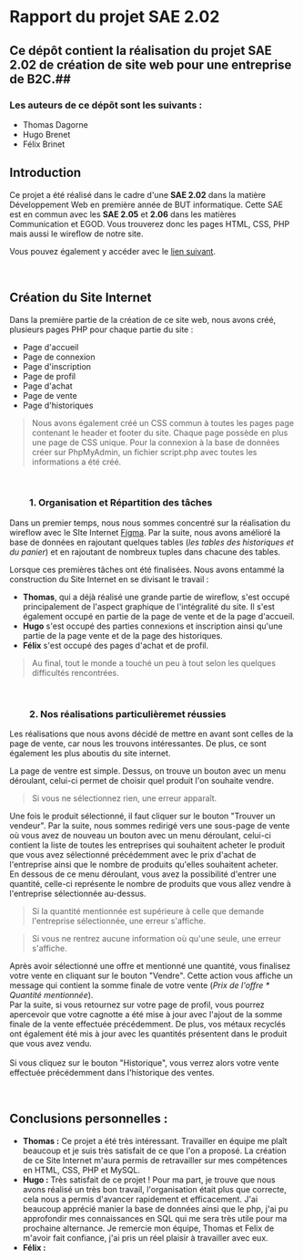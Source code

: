 # Rapport du projet SAE 2.02 #

## Ce dépôt contient la réalisation du projet SAE 2.02 de création de site web pour une entreprise de B2C.##
### Les auteurs de ce dépôt sont les suivants : ###
* Thomas Dagorne
* Hugo Brenet
* Félix Brinet 

## Introduction ##
<p> Ce projet a été réalisé dans le cadre d'une <b>SAE 2.02</b> dans la matière Développement Web en première année de BUT informatique. 
Cette SAE est en commun avec les <b>SAE 2.05</b> et <b>2.06</b> dans les matières Communication et EGOD. Vous trouverez donc les pages HTML, CSS, PHP mais aussi le wireflow de notre site.<p>

Vous pouvez également y accéder avec le [lien suivant](https://www.figma.com/proto/aylnUzhfTIFKKPsthPNOqB/Prototype-1?node-id=9%3A3&scaling=scale-down&page-id=0%3A1&starting-point-node-id=9%3A3).

<br>

## Création du Site Internet ##

Dans la première partie de la création de ce site web, nous avons créé, plusieurs pages PHP pour chaque partie du site : 
* Page d'accueil 
* Page de connexion 
* Page d'inscription 
* Page de profil 
* Page d'achat 
* Page de vente 
* Page d'historiques

>Nous avons également créé un CSS commun à toutes les pages page contenant le header et footer du site. Chaque page possède en plus une page de CSS unique. 
Pour la connexion à la base de données créer sur PhpMyAdmin, un fichier script.php avec toutes les informations a été créé.

<br>

### &nbsp;&nbsp;&nbsp;&nbsp;&nbsp;&nbsp;&nbsp;&nbsp; 1. Organisation et Répartition des tâches ###

Dans un premier temps, nous nous sommes concentré sur la réalisation du wireflow avec le SIte Internet [Figma](https://www.figma.com/). Par la suite, nous avons amélioré la base de données en rajoutant quelques tables (_les tables des historiques et du panier_) et en rajoutant de nombreux tuples dans chacune des tables.

Lorsque ces premières tâches ont été finalisées. Nous avons entammé la construction du Site Internet en se divisant le travail :
* <b>Thomas</b>, qui a déjà réalisé une grande partie de wireflow, s'est occupé principalement de l'aspect graphique de l'intégralité du site. Il s'est également occupé en partie de la page de vente et de la page d'accueil.
* <b>Hugo</b> s'est occupé des parties connexions et inscription ainsi qu'une partie de la page vente et de la page des historiques.
* <b>Félix</b> s'est occupé des pages d'achat et de profil.

>Au final, tout le monde a touché un peu à tout selon les quelques difficultés rencontrées.

<br>

### &nbsp;&nbsp;&nbsp;&nbsp;&nbsp;&nbsp;&nbsp;&nbsp; 2. Nos réalisations particulièremet réussies ###

Les réalisations que nous avons décidé de mettre en avant sont celles de la page de vente, car nous les trouvons intéressantes. De plus, ce sont également les plus aboutis du site internet.

La page de ventre est simple. Dessus, on trouve un bouton avec un menu déroulant, celui-ci permet de choisir quel produit l'on souhaite vendre.

>Si vous ne sélectionnez rien, une erreur apparaît.

Une fois le produit sélectionné, il faut cliquer sur le bouton "Trouver un vendeur". Par la suite, nous sommes redirigé vers une sous-page de vente où vous avez de nouveau un bouton avec un menu déroulant, celui-ci contient la liste de toutes les entreprises qui souhaitent acheter le produit que vous avez sélectionné précédemment avec le prix d'achat de l'entreprise ainsi que le nombre de produits qu'elles souhaitent acheter.<br>
En dessous de ce menu déroulant, vous avez la possibilité d'entrer une quantité, celle-ci représente le nombre de produits que vous allez vendre à l'entreprise sélectionnée au-dessus.<br>

>Si la quantité mentionnée est supérieure à celle que demande l'entreprise sélectionnée, une erreur s'affiche.

>Si vous ne rentrez aucune information où qu'une seule, une erreur s'affiche.

Après avoir sélectionné une offre et mentionné une quantité, vous finalisez votre vente en cliquant sur le bouton "Vendre". Cette action vous affiche un message qui contient la somme finale de votre vente (_Prix de l'offre * Quantité mentionnée_).<br> 
Par la suite, si vous retournez sur votre page de profil, vous pourrez apercevoir que votre cagnotte a été mise à jour avec l'ajout de la somme finale de la vente effectuée précédemment. De plus, vos métaux recyclés ont également été mis à jour avec les quantités présentent dans le produit que vous avez vendu.<br><br>
Si vous cliquez sur le bouton "Historique", vous verrez alors votre vente effectuée précédemment dans l'historique des ventes.

<br>

## Conclusions personnelles :

* <b>Thomas :</b> Ce projet a été très intéressant. Travailler en équipe me plaît beaucoup et je suis très satisfait de ce que l'on a proposé. La création de ce Site Internet m'aura permis de retravailler sur mes compétences en HTML, CSS, PHP et MySQL. 
* <b>Hugo   :</b> Très satisfait de ce projet ! Pour ma part, je trouve que nous avons réalisé un très bon travail, l'organisation était plus que correcte, cela nous a permis d'avancer rapidement et efficacement. J'ai beaucoup apprécié manier la base de données ainsi que le php, j'ai pu approfondir mes connaissances en SQL qui me sera très utile pour ma prochaine alternance. Je remercie mon équipe, Thomas et Felix de m'avoir fait confiance, j'ai pris un réel plaisir à travailler avec eux. 
* <b>Félix  :</b> 
